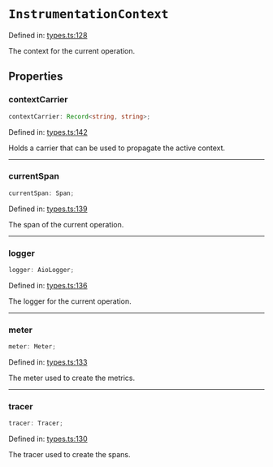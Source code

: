 # `InstrumentationContext`

Defined in: [types.ts:128](https://github.com/adobe/commerce-integration-starter-kit/blob/fe75c4bc3a72d4e1427ca0ca82f37e4da289ae29/packages/aio-sk-lib-telemetry/source/types.ts#L128)

The context for the current operation.

## Properties

### contextCarrier

```ts
contextCarrier: Record<string, string>;
```

Defined in: [types.ts:142](https://github.com/adobe/commerce-integration-starter-kit/blob/fe75c4bc3a72d4e1427ca0ca82f37e4da289ae29/packages/aio-sk-lib-telemetry/source/types.ts#L142)

Holds a carrier that can be used to propagate the active context.

---

### currentSpan

```ts
currentSpan: Span;
```

Defined in: [types.ts:139](https://github.com/adobe/commerce-integration-starter-kit/blob/fe75c4bc3a72d4e1427ca0ca82f37e4da289ae29/packages/aio-sk-lib-telemetry/source/types.ts#L139)

The span of the current operation.

---

### logger

```ts
logger: AioLogger;
```

Defined in: [types.ts:136](https://github.com/adobe/commerce-integration-starter-kit/blob/fe75c4bc3a72d4e1427ca0ca82f37e4da289ae29/packages/aio-sk-lib-telemetry/source/types.ts#L136)

The logger for the current operation.

---

### meter

```ts
meter: Meter;
```

Defined in: [types.ts:133](https://github.com/adobe/commerce-integration-starter-kit/blob/fe75c4bc3a72d4e1427ca0ca82f37e4da289ae29/packages/aio-sk-lib-telemetry/source/types.ts#L133)

The meter used to create the metrics.

---

### tracer

```ts
tracer: Tracer;
```

Defined in: [types.ts:130](https://github.com/adobe/commerce-integration-starter-kit/blob/fe75c4bc3a72d4e1427ca0ca82f37e4da289ae29/packages/aio-sk-lib-telemetry/source/types.ts#L130)

The tracer used to create the spans.
